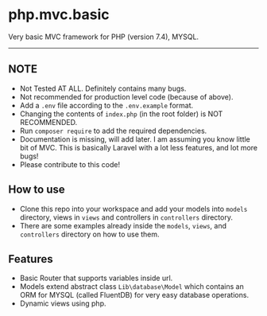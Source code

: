 # php.mvc.basic
Very basic MVC framework for PHP (version 7.4), MYSQL. 

---

NOTE
----
- Not Tested AT ALL. Definitely contains many bugs.
- Not recommended for production level code (because of above).
- Add a `.env` file according to the `.env.example` format.
- Changing the contents of `index.php` (in the root folder) is NOT RECOMMENDED.
- Run `composer require` to add the required dependencies.
- Documentation is missing, will add later. I am assuming you know little bit of MVC. This is basically Laravel with a lot less features, and lot more bugs!
- Please contribute to this code!

How to use
----------

- Clone this repo into your workspace and add your models into `models` directory, views in `views` and controllers in `controllers` directory.
- There are some examples already inside the `models`, `views`, and `controllers` directory on how to use them.

Features
----------

- Basic Router that supports variables inside url.
- Models extend abstract class `Lib\database\Model` which contains an ORM for MYSQL (called FluentDB) for very easy database operations.
- Dynamic views using php.

